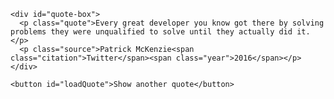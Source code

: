 <!DOCTYPE html>
<html lang="en">
<head>
  <meta charset="UTF-8">
  <meta name="viewport" content="width=device-width, initial-scale=1.0">
  <title>Random Quotes</title>
  <link href='https://fonts.googleapis.com/css?family=Playfair+Display:400,400italic,700,700italic' rel='stylesheet' type='text/css'>
  <link rel="stylesheet" href="css/normalize.css">
  <link rel="stylesheet" href="css/styles.css">
</head>
<body>
  <div class="container">

    <div id="quote-box">
      <p class="quote">Every great developer you know got there by solving problems they were unqualified to solve until they actually did it.</p>
      <p class="source">Patrick McKenzie<span class="citation">Twitter</span><span class="year">2016</span></p>
    </div>

    <button id="loadQuote">Show another quote</button>

  </div>
  <script src="js/script.js"></script>
</body>
</html>
